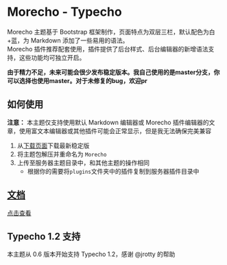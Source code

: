 # Morecho - Typecho

Morecho 主题基于 Bootstrap 框架制作，页面特点为双层三栏，默认配色为白+蓝，为 Markdown 添加了一些易用的语法。  
Morecho 插件推荐配套使用，插件提供了后台样式、后台编辑器的新增语法支持，这些功能均可独立开启。

**由于精力不足，未来可能会很少发布稳定版本。我自己使用的是master分支，你可以选择也使用master。对于未修复的bug，欢迎pr**

## 如何使用

**注意：** 本主题仅支持使用默认 Markdown 编辑器或 Morecho 插件编辑器的文章，使用富文本编辑器或其他插件可能会正常显示，但是我无法确保完美兼容  

1. 从[下载页面](releases)下载最新稳定版
1. 将主题包解压并重命名为 `Morecho`
1. 上传至服务器主题目录中，和其他主题的操作相同
    - 根据你的需要将`plugins`文件夹中的插件复制到服务器插件目录中  

## [文档](https://typecho.mosar.in)

[点击查看](https://typecho.mosar.in)

## Typecho 1.2 支持

本主题从 0.6 版本开始支持 Typecho 1.2，感谢 @jrotty 的帮助